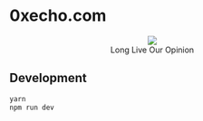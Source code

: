 # 0xecho.com

<p align="center">
  <img src="https://0xecho.com/android-chrome-192x192.png" />
  <br>
  <span>Long Live Our Opinion</span>
</p>


## Development

``` sh
yarn
npm run dev
```
